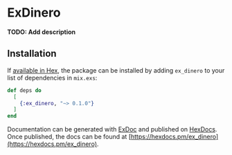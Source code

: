 # ExDinero

**TODO: Add description**

## Installation

If [available in Hex](https://hex.pm/docs/publish), the package can be installed
by adding `ex_dinero` to your list of dependencies in `mix.exs`:

```elixir
def deps do
  [
    {:ex_dinero, "~> 0.1.0"}
  ]
end
```

Documentation can be generated with [ExDoc](https://github.com/elixir-lang/ex_doc)
and published on [HexDocs](https://hexdocs.pm). Once published, the docs can
be found at [https://hexdocs.pm/ex_dinero](https://hexdocs.pm/ex_dinero).

